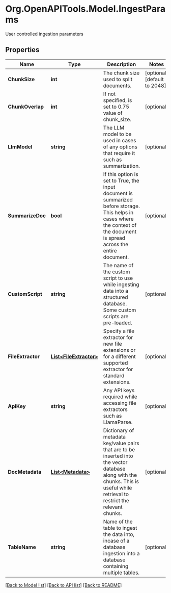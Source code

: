 # Org.OpenAPITools.Model.IngestParams
User controlled ingestion parameters

## Properties

Name | Type | Description | Notes
------------ | ------------- | ------------- | -------------
**ChunkSize** | **int** | The chunk size used to split documents. | [optional] [default to 2048]
**ChunkOverlap** | **int** | If not specified, is set to 0.75 value of chunk_size. | [optional] 
**LlmModel** | **string** | The LLM model to be used in cases of any options that require it such as summarization. | [optional] 
**SummarizeDoc** | **bool** | If this option is set to True, the input document is summarized before storage. This helps in cases where the context of the document is spread across the entire document. | [optional] 
**CustomScript** | **string** | The name of the custom script to use while ingesting data into a structured database. Some custom scripts are pre-loaded. | [optional] 
**FileExtractor** | [**List&lt;FileExtractor&gt;**](FileExtractor.md) | Specify a file extractor for new file extensions or for a different supported extractor for standard extensions. | [optional] 
**ApiKey** | **string** | Any API keys required while accessing file extractors such as LlamaParse. | [optional] 
**DocMetadata** | [**List&lt;Metadata&gt;**](Metadata.md) | Dictionary of metadata key/value pairs that are to be inserted into the vector database along with the chunks. This is useful while retrieval to restrict the relevant chunks. | [optional] 
**TableName** | **string** | Name of the table to ingest the data into, incase of a database ingestion into a database containing multiple tables. | [optional] 

[[Back to Model list]](../README.md#documentation-for-models) [[Back to API list]](../README.md#documentation-for-api-endpoints) [[Back to README]](../README.md)

